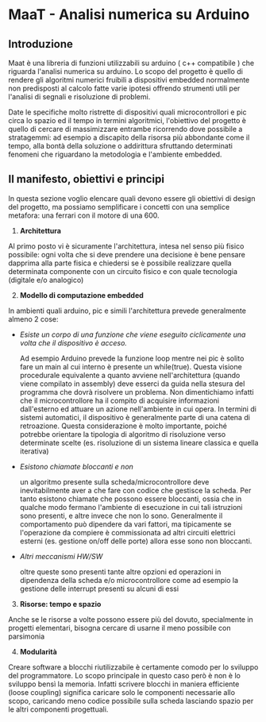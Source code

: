 
# MaaT - Analisi numerica su Arduino

## Introduzione

Maat è una libreria di funzioni utilizzabili su arduino ( c++ compatibile ) che riguarda l'analisi numerica su arduino.
Lo scopo del progetto è quello di rendere gli algoritmi numerici fruibili a dispositivi embedded normalmente non predisposti al calcolo fatte varie ipotesi offrendo strumenti utili per l'analisi di segnali e risoluzione di problemi.

Date le specifiche molto ristrette di dispositivi quali microcontrollori e pic circa lo spazio ed il tempo in termini algoritmici, l'obiettivo del progetto è quello di cercare di massimizzare entrambe ricorrendo dove possibile a stratagemmi: ad esempio a discapito della risorsa più abbondante come il tempo, alla bontà della soluzione o addirittura sfruttando determinati fenomeni che riguardano la metodologia e l'ambiente embedded.


## Il manifesto, obiettivi e principi

In questa sezione voglio elencare quali devono essere gli obiettivi di design del progetto, ma possiamo semplificare i concetti con una semplice metafora: una ferrari con il motore di una 600.

1) **Architettura**

Al primo posto vi è sicuramente l'architettura, intesa nel senso più fisico possibile: ogni volta che si deve prendere una decisione è bene pensare dapprima alla parte fisica e chiedersi se è possibile realizzare quella determinata componente con un circuito fisico e con quale tecnologia (digitale e/o analogico)


2) **Modello di computazione embedded**

In ambienti quali arduino, pic e simili l'architettura prevede generalmente almeno 2 cose:

- *Esiste un corpo di una funzione che viene eseguito ciclicamente una volta che il dispositivo è acceso.*

	Ad esempio Arduino prevede la funzione loop mentre nei pic è solito fare un main al cui interno è presente un while(true).
	Questa visione procedurale equivalente a quanto avviene nell'architettura (quando viene compilato in assembly) deve esserci da guida nella stesura del programma che dovrà risolvere un problema. Non dimentichiamo infatti che il microcontrollore ha il compito di acquisire informazioni dall'esterno ed attuare un azione nell'ambiente in cui opera. In termini di sistemi automatici, il dispositivo è generalmente parte di una catena di retroazione.
	Questa considerazione è molto importante, poiché potrebbe orientare la tipologia di algoritmo di risoluzione verso determinate scelte (es. risoluzione di un sistema lineare classica e quella iterativa) 

- *Esistono chiamate bloccanti e non*

	un algoritmo presente sulla scheda/microcontrollore deve inevitabilmente aver a che fare con codice che gestisce la scheda.
	Per tanto esistono chiamate che possono essere bloccanti, ossia che in qualche modo fermano l'ambiente di esecuzione in cui tali istruzioni sono presenti, e altre invece che non lo sono.
	Generalmente il comportamento può dipendere da vari fattori, ma tipicamente se l'operazione da compiere è commissionata ad altri circuiti elettrici esterni (es. gestione on/off delle porte) allora esse sono non bloccanti. 

- *Altri meccanismi HW/SW*

	oltre queste sono presenti tante altre opzioni ed operazioni in dipendenza della scheda e/o microcontrollore come ad esempio la gestione delle interrupt presenti su alcuni di essi

3) **Risorse: tempo e spazio**

  Anche se le risorse a volte possono essere più del dovuto, specialmente in progetti elementari, bisogna cercare di usarne il meno possibile con parsimonia 


4) **Modularità**

  Creare software a blocchi riutilizzabile è certamente comodo per lo sviluppo del programmatore. Lo scopo principale in questo caso però è non è lo sviluppo bensì la memoria.
  Infatti scrivere blocchi in maniera efficiente (loose coupling) significa caricare solo le componenti necessarie allo scopo, caricando meno codice possibile sulla scheda lasciando spazio per le altri componenti progettuali. 
